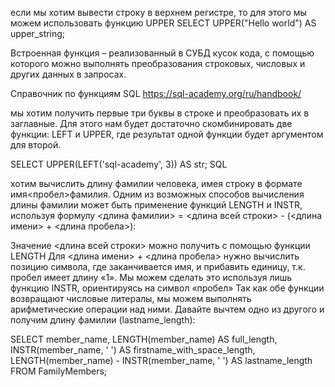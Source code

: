 если мы хотим вывести строку в верхнем регистре, то для этого мы можем использовать функцию UPPER
SELECT UPPER("Hello world") AS upper_string;

Встроенная функция – реализованный в СУБД кусок кода, с помощью которого можно выполнять преобразования строковых, числовых и других данных в запросах.

Справочник по функциям SQL
https://sql-academy.org/ru/handbook/

мы хотим получить первые три буквы в строке и преобразовать их в заглавные. 
Для этого нам будет достаточно скомбинировать две функции: LEFT и UPPER, 
где результат одной функции будет аргументом для второй.

SELECT UPPER(LEFT('sql-academy', 3)) AS str;
SQL

хотим вычислить длину фамилии человека, имея строку в формате имя<пробел>фамилия. Одним из возможных способов вычисления длины фамилии может быть применение функций LENGTH и INSTR, используя формулу <длина фамилии> = <длина всей строки> - (<длина имени> + <длина пробела>):

Значение <длина всей строки> можно получить с помощью функции LENGTH
Для <длина имени> + <длина пробела> нужно вычислить позицию символа, где заканчивается имя, и прибавить единицу, т.к. пробел имеет длину «1». Мы можем сделать это используя лишь функцию INSTR, ориентируясь на символ «пробел»
Так как обе функции возвращают числовые литералы, мы можем выполнять арифметические операции над ними. Давайте вычтем одно из другого и получим длину фамилии (lastname_length):

SELECT member_name,
	LENGTH(member_name) AS full_length,
	INSTR(member_name, ' ') AS firstname_with_space_length,
	LENGTH(member_name) - INSTR(member_name, ' ') AS lastname_length
FROM FamilyMembers;
